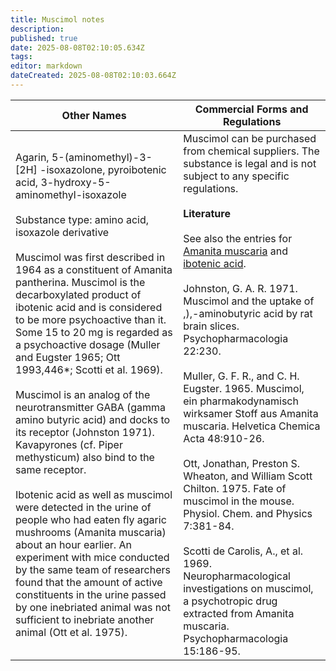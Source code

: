 ```yaml
---
title: Muscimol notes
description: 
published: true
date: 2025-08-08T02:10:05.634Z
tags: 
editor: markdown
dateCreated: 2025-08-08T02:10:03.664Z
---
```


| **Other Names** | **Commercial Forms and Regulations** |
|---|---|
| Agarin, 5-(aminomethyl)-3- [2H] -isoxazolone, pyroibotenic acid, 3-hydroxy-5-aminomethyl-isoxazole<br><br>Substance type: amino acid, isoxazole derivative<br><br>Muscimol was first described in 1964 as a constituent of Amanita pantherina. Muscimol is the decarboxylated product of ibotenic acid and is considered to be more psychoactive than it. Some 15 to 20 mg is regarded as a psychoactive dosage (Muller and Eugster 1965; Ott 1993,446*; Scotti et al. 1969).<br><br>Muscimol is an analog of the neurotransmitter GABA (gamma amino butyric acid) and docks to its receptor (Johnston 1971). Kavapyrones (cf. Piper methysticum) also bind to the same receptor.<br><br>Ibotenic acid as well as muscimol were detected in the urine of people who had eaten fly agaric mushrooms (Amanita muscaria) about an hour earlier. An experiment with mice conducted by the same team of researchers found that the amount of active constituents in the urine passed by one inebriated animal was not sufficient to inebriate another animal (Ott et al. 1975). | Muscimol can be purchased from chemical suppliers. The substance is legal and is not subject to any specific regulations.<br><br>**Literature**<br><br>See also the entries for [Amanita muscaria](/en/amanita-muscaria) and [ibotenic acid](/en/chemicals/ibotenic-acid).<br><br>Johnston, G. A. R. 1971. Muscimol and the uptake of ,),-aminobutyric acid by rat brain slices. Psychopharmacologia 22:230.<br><br>Muller, G. F. R., and C. H. Eugster. 1965. Muscimol, ein pharmakodynamisch wirksamer Stoff aus Amanita muscaria. Helvetica Chemica Acta 48:910-26.<br><br>Ott, Jonathan, Preston S. Wheaton, and William Scott Chilton. 1975. Fate of muscimol in the mouse. Physiol. Chem. and Physics 7:381-84.<br><br>Scotti de Carolis, A., et al. 1969. Neuropharmacological investigations on muscimol, a psychotropic drug extracted from Amanita muscaria. Psychopharmacologia 15:186-95. |